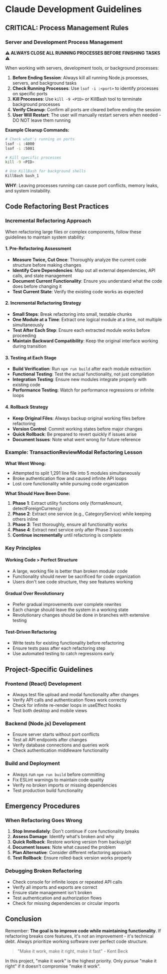 # Claude Development Guidelines

## CRITICAL: Process Management Rules

### Server and Development Process Management
**⚠️ ALWAYS CLOSE ALL RUNNING PROCESSES BEFORE FINISHING TASKS ⚠️**

When working with servers, development tools, or background processes:

1. **Before Ending Session**: Always kill all running Node.js processes, servers, and background tasks
2. **Check Running Processes**: Use `lsof -i :<port>` to identify processes on specific ports
3. **Kill Processes**: Use `kill -9 <PID>` or KillBash tool to terminate background processes
4. **Verify Cleanup**: Confirm all ports are cleared before ending the session
5. **User Will Restart**: The user will manually restart servers when needed - DO NOT leave them running

**Example Cleanup Commands:**
```bash
# Check what's running on ports
lsof -i :4000
lsof -i :5001

# Kill specific processes
kill -9 <PID>

# Use KillBash for background shells
KillBash bash_1
```

**WHY**: Leaving processes running can cause port conflicts, memory leaks, and system instability.

## Code Refactoring Best Practices

### Incremental Refactoring Approach
When refactoring large files or complex components, follow these guidelines to maintain system stability:

#### 1. Pre-Refactoring Assessment
- **Measure Twice, Cut Once**: Thoroughly analyze the current code structure before making changes
- **Identify Core Dependencies**: Map out all external dependencies, API calls, and state management
- **Document Current Functionality**: Ensure you understand what the code does before changing it
- **Test Current State**: Verify the existing code works as expected

#### 2. Incremental Refactoring Strategy
- **Small Steps**: Break refactoring into small, testable chunks
- **One Module at a Time**: Extract one logical module at a time, not multiple simultaneously
- **Test After Each Step**: Ensure each extracted module works before proceeding
- **Maintain Backward Compatibility**: Keep the original interface working during transition

#### 3. Testing at Each Stage
- **Build Verification**: Run `npm run build` after each module extraction
- **Functional Testing**: Test the actual functionality, not just compilation
- **Integration Testing**: Ensure new modules integrate properly with existing code
- **Performance Testing**: Watch for performance regressions or infinite loops

#### 4. Rollback Strategy
- **Keep Original Files**: Always backup original working files before refactoring
- **Version Control**: Commit working states before major changes
- **Quick Rollback**: Be prepared to revert quickly if issues arise
- **Document Issues**: Note what went wrong for future reference

### Example: TransactionReviewModal Refactoring Lesson

**What Went Wrong:**
- Attempted to split 1,291 line file into 5 modules simultaneously
- Broke authentication flow and caused infinite API loops
- Lost core functionality while pursuing code organization

**What Should Have Been Done:**
1. **Phase 1**: Extract utility functions only (formatAmount, detectForeignCurrency)
2. **Phase 2**: Extract one service (e.g., CategoryService) while keeping others inline
3. **Phase 3**: Test thoroughly, ensure all functionality works
4. **Phase 4**: Extract next service only after Phase 3 succeeds
5. **Continue incrementally** until refactoring is complete

### Key Principles

#### Working Code > Perfect Structure
- A large, working file is better than broken modular code
- Functionality should never be sacrificed for code organization
- Users don't see code structure, they see features working

#### Gradual Over Revolutionary
- Prefer gradual improvements over complete rewrites
- Each change should leave the system in a working state
- Revolutionary changes should be done in branches with extensive testing

#### Test-Driven Refactoring
- Write tests for existing functionality before refactoring
- Ensure tests pass after each refactoring step
- Use automated testing to catch regressions early

## Project-Specific Guidelines

### Frontend (React) Development
- Always test file upload and modal functionality after changes
- Verify API calls and authentication flows work correctly
- Check for infinite re-render loops in useEffect hooks
- Test both desktop and mobile views

### Backend (Node.js) Development
- Ensure server starts without port conflicts
- Test all API endpoints after changes
- Verify database connections and queries work
- Check authentication middleware functionality

### Build and Deployment
- Always run `npm run build` before committing
- Fix ESLint warnings to maintain code quality
- Verify no broken imports or missing dependencies
- Test production build functionality

## Emergency Procedures

### When Refactoring Goes Wrong
1. **Stop Immediately**: Don't continue if core functionality breaks
2. **Assess Damage**: Identify what's broken and why
3. **Quick Rollback**: Restore working version from backup/git
4. **Document Issues**: Note what caused the problem
5. **Plan Alternative**: Consider different refactoring approach
6. **Test Rollback**: Ensure rolled-back version works properly

### Debugging Broken Refactoring
- Check console for infinite loops or repeated API calls
- Verify all imports and exports are correct
- Ensure state management isn't broken
- Test authentication and authorization flows
- Check for missing dependencies or circular imports

## Conclusion

Remember: **The goal is to improve code while maintaining functionality**. If refactoring breaks core features, it's not an improvement - it's technical debt. Always prioritize working software over perfect code structure.

> "Make it work, make it right, make it fast" - Kent Beck

In this project, "make it work" is the highest priority. Only pursue "make it right" if it doesn't compromise "make it work".